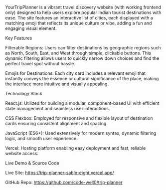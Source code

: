 YourTripPlanner is a vibrant travel discovery website (with working frontend only) designed to help users explore popular Indian tourist destinations with ease. The site features an interactive list of cities, each displayed with a matching emoji that reflects its unique culture or vibe, adding a fun and engaging visual element.

Key Features

Filterable Regions:
Users can filter destinations by geographic regions such as North, South, East, and West through simple, clickable buttons. This dynamic filtering allows users to quickly narrow down choices and find the perfect travel spot without hassle.

Emojis for Destinations:
Each city card includes a relevant emoji that instantly conveys the essence or cultural significance of the place, making the interface more intuitive and visually appealing.

Technology Stack

React.js: Utilized for building a modular, component-based UI with efficient state management and seamless user interactions.

CSS Flexbox: Employed for responsive and flexible layout of destination cards ensuring consistent alignment and spacing.

JavaScript (ES6+): Used extensively for modern syntax, dynamic filtering logic, and smooth user experience.

Vercel: Hosting platform enabling easy deployment and fast, reliable website access.

Live Demo & Source Code

Live Site: https://trip-planner-sable-eight.vercel.app/

GitHub Repo: https://github.com/code-well0/trip-planner
